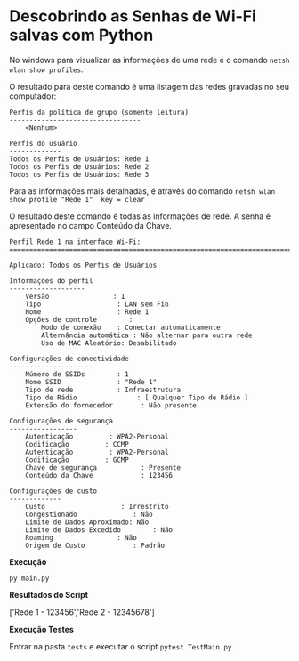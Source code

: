
# Descobrindo as Senhas de Wi-Fi salvas com Python

No windows para visualizar as informações de uma rede é o comando `netsh wlan show profiles`.

O resultado para deste comando é uma listagem das redes gravadas no seu computador:

    Perfis da política de grupo (somente leitura)
    ---------------------------------
        <Nenhum>
    
    Perfis do usuário
    -------------
    Todos os Perfis de Usuários: Rede 1
    Todos os Perfis de Usuários: Rede 2
    Todos os Perfis de Usuários: Rede 3

Para as informações mais detalhadas, é através do comando `netsh wlan show profile "Rede 1"  key = clear` 

O resultado deste comando é todas as informações de rede. A senha é apresentado no campo Conteúdo da Chave.

    Perfil Rede 1 na interface Wi-Fi:
    =======================================================================
    
    Aplicado: Todos os Perfis de Usuários
    
    Informações do perfil
    -------------------
        Versão                : 1
        Tipo                   : LAN sem Fio
        Nome                   : Rede 1
        Opções de controle        :
            Modo de conexão    : Conectar automaticamente
            Alternância automática : Não alternar para outra rede
            Uso de MAC Aleatório: Desabilitado
    
    Configurações de conectividade
    ---------------------
        Número de SSIDs        : 1
        Nome SSID              : "Rede 1"
        Tipo de rede           : Infraestrutura
        Tipo de Rádio               : [ Qualquer Tipo de Rádio ]
        Extensão do fornecedor       : Não presente
    
    Configurações de segurança
    -----------------
        Autenticação         : WPA2-Personal
        Codificação         : CCMP
        Autenticação         : WPA2-Personal
        Codificação         : GCMP
        Chave de segurança           : Presente
        Conteúdo da Chave            : 123456
    
    Configurações de custo
    -------------
        Custo                   : Irrestrito
        Congestionado              : Não
        Limite de Dados Aproximado: Não
        Limite de Dados Excedido        : Não
        Roaming                : Não
        Origem de Custo            : Padrão

**Execução**

`py main.py`

**Resultados do Script**

['Rede 1 - 123456','Rede 2 - 12345678']

**Execução Testes**

Entrar na pasta `tests` e executar o script `pytest TestMain.py`
